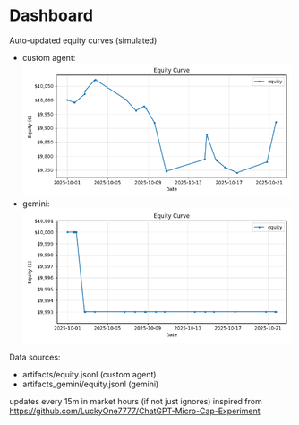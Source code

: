 # Dashboard

Auto-updated equity curves (simulated)

- custom agent: ![Equity Curve](artifacts/equity.png?v=826bf7d)
- gemini: ![Equity Curve (Gemini)](artifacts_gemini/equity.png?v=826bf7d)

Data sources:
- artifacts/equity.jsonl (custom agent)
- artifacts_gemini/equity.jsonl (gemini)

updates every 15m in market hours (if not just ignores)
inspired from https://github.com/LuckyOne7777/ChatGPT-Micro-Cap-Experiment